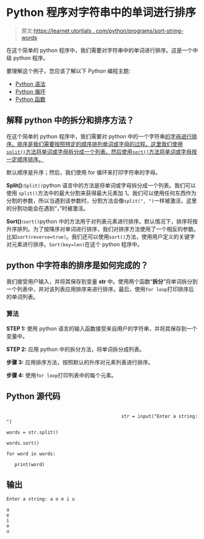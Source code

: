 # Python 程序对字符串中的单词进行排序

> 原文:[https://learnet utortials . com/python/programs/sort-string-words](https://learnetutorials.com/python/programs/sort-string-words)

在这个简单的 python 程序中，我们需要对字符串中的单词进行排序。这是一个中级 python 程序。

要理解这个例子，您应该了解以下 Python 编程主题:

*   [Python 语法](../../python/syntax-comments "Python Syntax")
*   [Python 循环](../../python/python-loop-tutorials "Loops in Python")
*   [Python 函数](../../python/python-functions-tutorials "Python Functions")

## 解释 python 中的拆分和排序方法？

在这个简单的 python 程序中，我们需要对 python 中的一个字符串[的字母进行排序。排序是我们需要按照特定的顺序排列单词或字母的过程。这里我们使用`split()`方法将单词或字母拆分成一个列表。然后使用`sort()`方法将单词或字母按一定顺序排序。](../../python/python-string "strings in python")

默认顺序是升序；然后，我们使用 for 循环来打印字符串的字母。

**Split():**`Split()`python 语言中的方法是将单词或字母拆分成一个列表。我们可以使用 `split()`方法中的最大分割来获得最大元素加 1。我们可以使用任何东西作为分割的参数，所以当遇到该参数时，分割方法会像`split(", ")`一样被激活，这里的分割功能会在遇到“，”时被激活。

**Sort():**`sort()`python 中的方法用于对列表元素进行排序。默认情况下，排序将按升序排列。为了按降序对单词进行排序，我们对排序方法使用了一个相反的参数。比如`sort(reverse=true)`。我们还可以使用`sort()`方法，使用用户定义的关键字对元素进行排序。`Sort(key=len)`在这个 python 程序中。

## python 中字符串的排序是如何完成的？

我们接受用户输入，并将其保存到变量 **str** 中。使用两个函数“**拆分**”将单词拆分到一个列表中，并对该列表应用排序来进行排序。最后，使用`for loop`打印排序后的单词列表。

### 算法

**STEP 1:** 使用 python 语言的输入函数接受来自用户的字符串，并将其保存到一个变量中。

**STEP 2:** 应用 python 中的拆分方法，将单词拆分成列表。

**步骤 3:** 应用排序方法，按照默认的升序对元素列表进行排序。

**步骤 4:** 使用`for loop`打印列表中的每个元素。

## Python 源代码

```

                                          str = input("Enter a string: ")  

words = str.split()  

words.sort()  

for word in words:  

   print(word) 

```

## 输出

```
Enter a string: a o e i u

a
e
i
o
u
```